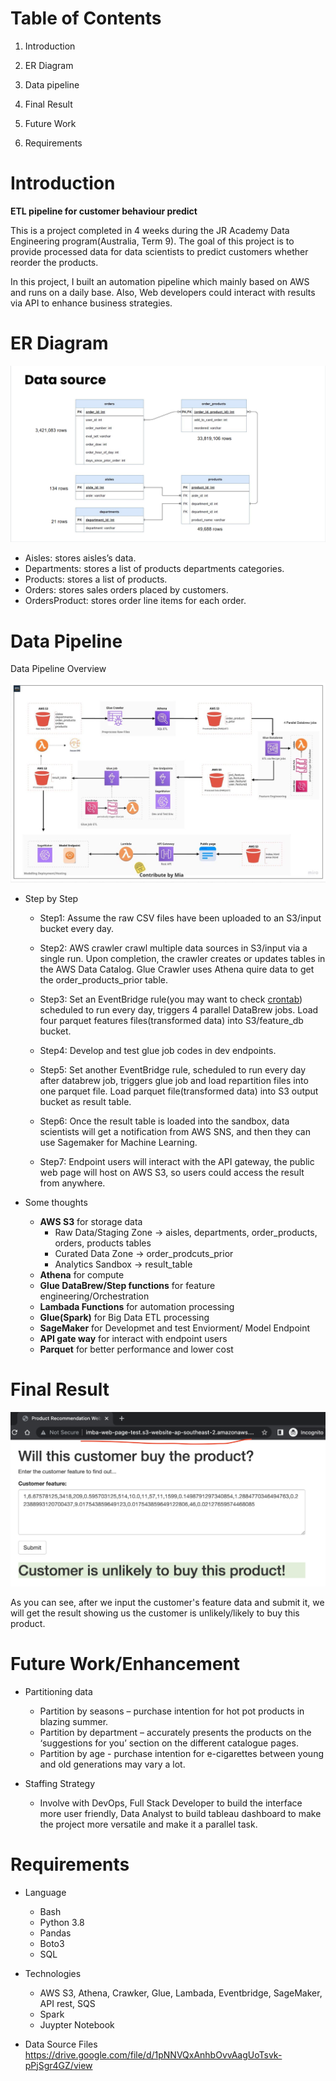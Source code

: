 # Table of Contents
1. Introduction

2. ER Diagram

3. Data pipeline

4. Final Result

5. Future Work

6. Requirements


# Introduction

**ETL pipeline for customer behaviour predict**

<p>This is a project completed in 4 weeks during the JR Academy Data Engineering program(Australia, Term 9). 
The goal of this project is to provide processed data for data scientists to predict customers whether reorder the products. 

In this project, I built an automation pipeline which mainly based on AWS and runs on a daily base. Also, Web developers could interact with results via API to enhance business strategies.  </p>

# ER Diagram


![ER Diagram](https://github.com/richa-beep/ETL-pipelin-for-customer-behavior-predict/blob/main/static/ER%20Diagram.png)

* Aisles: stores aisles’s data.
* Departments: stores a list of products departments categories.
* Products: stores a list of products.
* Orders: stores sales orders placed by customers.
* OrdersProduct: stores order line items for each order.

# Data Pipeline

Data Pipeline Overview

![data pipeline image](https://github.com/richa-beep/ETL-pipelin-for-customer-behavior-predict/blob/main/static/data%20pipeline.jpg)


* Step by Step
  * Step1: Assume the raw CSV files have been uploaded to an S3/input bucket every day.
  * Step2: AWS crawler crawl multiple data sources in S3/input via a single run. Upon completion, the crawler creates or updates tables in the AWS Data Catalog. Glue Crawler uses Athena quire data to get the order_products_prior table.
  * Step3: Set an EventBridge rule(you may want to check [crontab](https://crontab.guru/)) scheduled to run every day,  triggers 4 parallel DataBrew jobs. Load four parquet features files(transformed data) into S3/feature_db bucket.
          
  * Step4: Develop and test glue job codes in dev endpoints.
  * Step5: Set another EventBridge rule, scheduled to run every day after databrew job, triggers glue job and load repartition files into one parquet file. Load parquet file(transformed data) into S3 output bucket as result table.
  * Step6: Once the result table is loaded into the sandbox, data scientists will get a notification from AWS SNS, and then they can use Sagemaker for Machine Learning. 
  * Step7: Endpoint users will interact with the API gateway, the public web page will host on AWS S3, so users could access the result from anywhere.

 * Some thoughts 
   * __AWS S3__ for storage data
      * Raw Data/Staging Zone -> aisles, departments, order_products, orders, products tables
      * Curated Data Zone -> order_prodcuts_prior
      * Analytics Sandbox -> result_table  
    * __Athena__ for compute
    * __Glue DataBrew/Step functions__ for feature engineering/Orchestration
    * __Lambada Functions__ for automation processing
    * __Glue(Spark)__ for Big Data ETL processing
    * __SageMaker__ for Developmet and test Enviorment/ Model Endpoint
    * __API gate way__ for interact with endpoint users
    * __Parquet__ for better performance and lower cost


 # Final Result

 ![Final Result](https://github.com/richa-beep/ETL-pipelin-for-customer-behavior-predict/blob/main/static/Final%20Result.png)

As you can see, after we input the customer's feature data and submit it, we will get the result showing us the customer is unlikely/likely to buy this product.

 # Future Work/Enhancement

* Partitioning data
  * Partition by seasons – purchase intention for hot pot products in blazing summer.
  * Partition by department – accurately presents the products on the ‘suggestions for you’ section on the different catalogue pages.
  * Partition by age - purchase intention for e-cigarettes between young and old generations may vary a lot.

* Staffing Strategy
   * Involve with DevOps, Full Stack Developer to build the interface more user friendly, Data Analyst to build tableau dashboard to make the project more versatile and make it a parallel task.


 # Requirements

 * Language
    * Bash
    * Python 3.8
    * Pandas
    * Boto3
    * SQL

* Technologies
   * AWS S3, Athena, Crawker, Glue, Lambada, Eventbridge, SageMaker, API rest, SQS
   * Spark
   * Juypter Notebook

* Data Source Files  
https://drive.google.com/file/d/1pNNVQxAnhbOvvAagUoTsvk-pPjSgr4GZ/view






 
